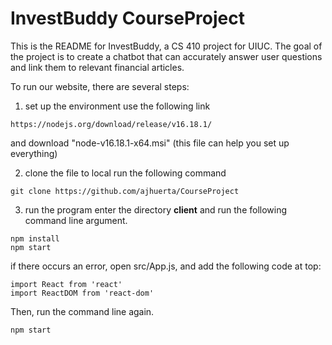 # InvestBuddy CourseProject

This is the README for InvestBuddy, a CS 410 project for UIUC. The goal of the project is to create a chatbot that can accurately answer user questions and link them to relevant financial articles.


To run our website, there are several steps:
1. set up the environment
use the following link
```
https://nodejs.org/download/release/v16.18.1/
```
and download "node-v16.18.1-x64.msi" (this file can help you set up everything)

2. clone the file to local
run the following command
```
git clone https://github.com/ajhuerta/CourseProject
```

3. run the program
enter the directory __client__ and run the following command line argument.
```
npm install
npm start
```
if there occurs an error, open src/App.js, and add the following code at top:
```
import React from 'react'
import ReactDOM from 'react-dom'
```
Then, run the command line again.
```
npm start
```
